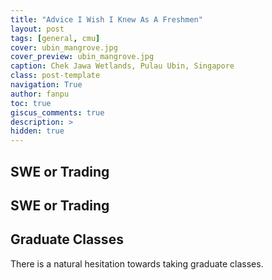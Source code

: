 ```yaml
---
title: "Advice I Wish I Knew As A Freshmen"
layout: post
tags: [general, cmu]
cover: ubin_mangrove.jpg
cover_preview: ubin_mangrove.jpg
caption: Chek Jawa Wetlands, Pulau Ubin, Singapore
class: post-template
navigation: True
author: fanpu
toc: true
giscus_comments: true
description: >
hidden: true
---
```


## SWE or Trading

## SWE or Trading

## Graduate Classes
There is a natural hesitation towards taking graduate classes.

## 
